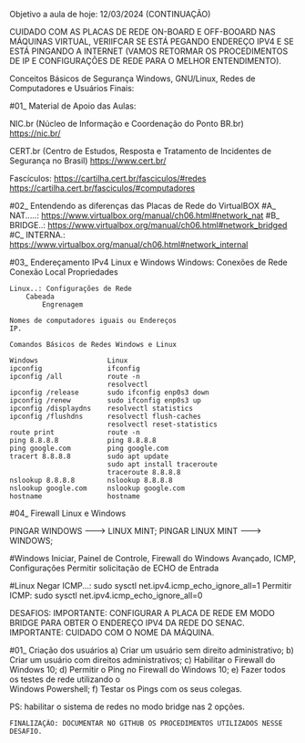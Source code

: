 Objetivo a aula de hoje: 12/03/2024 (CONTINUAÇÃO)

CUIDADO COM AS PLACAS DE REDE ON-BOARD E OFF-BOOARD NAS MÁQUINAS VIRTUAL, VERIIFCAR SE ESTÁ PEGANDO ENDEREÇO IPV4 E SE ESTÁ PINGANDO A INTERNET (VAMOS RETORMAR OS PROCEDIMENTOS DE IP E CONFIGURAÇÕES DE REDE PARA O MELHOR ENTENDIMENTO).

Conceitos Básicos de Segurança Windows, GNU/Linux, Redes de Computadores e Usuários Finais:

#01_ Material de Apoio das Aulas:

NIC.br (Núcleo de Informação e Coordenação do Ponto BR.br)
https://nic.br/

CERT.br (Centro de Estudos, Resposta e Tratamento de Incidentes de Segurança no Brasil)
https://www.cert.br/

Fascículos: https://cartilha.cert.br/fasciculos/#redes
			https://cartilha.cert.br/fasciculos/#computadores

#02_ Entendendo as diferenças das Placas de Rede do VirtualBOX
	#A_ NAT.....: https://www.virtualbox.org/manual/ch06.html#network_nat
	#B_ BRIDGE..: https://www.virtualbox.org/manual/ch06.html#network_bridged
	#C_ INTERNA.: https://www.virtualbox.org/manual/ch06.html#network_internal

#03_ Endereçamento IPv4 Linux e Windows
	Windows: Conexões de Rede
		Conexão Local
			Propriedades
	
	Linux..: Configurações de Rede
		Cabeada
			Engrenagem
	
	Nomes de computadores iguais ou Endereços
	IP.
	
	Comandos Básicos de Redes Windows e Linux
	
	Windows					Linux
	ipconfig				ifconfig
	ipconfig /all			route -n
							resolvectl
	ipconfig /release		sudo ifconfig enp0s3 down
	ipconfig /renew			sudo ifconfig enp0s3 up
	ipconfig /displaydns	resolvectl statistics
	ipconfig /flushdns		resolvectl flush-caches
							resolvectl reset-statistics
	route print				route -n
	ping 8.8.8.8			ping 8.8.8.8
	ping google.com			ping google.com
	tracert 8.8.8.8			sudo apt update
							sudo apt install traceroute
							traceroute 8.8.8.8
	nslookup 8.8.8.8		nslookup 8.8.8.8
	nslookup google.com		nslookup google.com
	hostname				hostname

#04_ Firewall Linux e Windows

PINGAR WINDOWS ---> LINUX MINT;
PINGAR LINUX MINT ---> WINDOWS;

#Windows
Iniciar, Painel de Controle, Firewall do Windows
	Avançado, ICMP, Configurações
		Permitir solicitação de ECHO de Entrada

#Linux
Negar ICMP...: sudo sysctl net.ipv4.icmp_echo_ignore_all=1
Permitir ICMP: sudo sysctl net.ipv4.icmp_echo_ignore_all=0

DESAFIOS:
IMPORTANTE: CONFIGURAR A PLACA DE REDE EM MODO BRIDGE PARA OBTER O ENDEREÇO IPV4 DA REDE DO SENAC.
IMPORTANTE: CUIDADO COM O NOME DA MÁQUINA.

#01_ Criação dos usuários
		a) Criar um usuário sem direito administrativo;
		b) Criar um usuário com direitos administrativos;
		c) Habilitar o Firewall do Windows 10;
		d) Permitir o Ping no Firewall do Windows 10;
		e) Fazer todos os testes de rede utilizando o  
		   Windows Powershell;
		f) Testar os Pings com os seus colegas.

  PS: habilitar o sistema de redes no modo bridge nas 2 opções.
		
	FINALIZAÇÃO: DOCUMENTAR NO GITHUB OS PROCEDIMENTOS UTILIZADOS NESSE DESAFIO.

